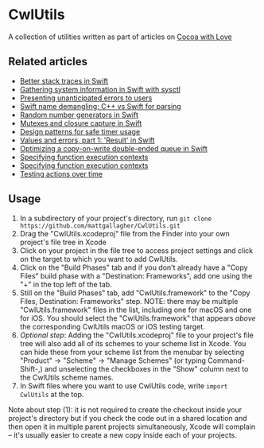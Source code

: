 # CwlUtils

A collection of utilities written as part of articles on [Cocoa with Love](https://cocoawithlove.com)

## Related articles

* [Better stack traces in Swift](https://cocoawithlove.com/blog/2016/02/28/stack-traces-in-swift.html)
* [Gathering system information in Swift with sysctl](https://www.cocoawithlove.com/blog/2016/03/08/swift-wrapper-for-sysctl.html)
* [Presenting unanticipated errors to users](https://www.cocoawithlove.com/blog/2016/04/14/error-recovery-attempter.html)
* [Swift name demangling: C++ vs Swift for parsing](https://www.cocoawithlove.com/blog/2016/05/01/swift-name-demangling.html)
* [Random number generators in Swift](https://www.cocoawithlove.com/blog/2016/05/19/random-numbers.html)
* [Mutexes and closure capture in Swift](https://www.cocoawithlove.com/blog/2016/06/02/threads-and-mutexes.html)
* [Design patterns for safe timer usage](https://www.cocoawithlove.com/blog/2016/07/30/timer-problems.html)
* [Values and errors, part 1: 'Result' in Swift](https://www.cocoawithlove.com/blog/2016/08/21/result-types-part-one.html)
* [Optimizing a copy-on-write double-ended queue in Swift](https://www.cocoawithlove.com/blog/2016/09/22/deque.html)
* [Specifying function execution contexts](https://www.cocoawithlove.com/blog/specifying-execution-contexts.html)
* [Specifying function execution contexts](https://www.cocoawithlove.com/blog/specifying-execution-contexts.html)
* [Testing actions over time](https://www.cocoawithlove.com/blog/testing-actions-over-time.html)

## Usage

1. In a subdirectory of your project's directory, run `git clone https://github.com/mattgallagher/CwlUtils.git`
2. Drag the "CwlUtils.xcodeproj" file from the Finder into your own project's file tree in Xcode
3. Click on your project in the file tree to access project settings and click on the target to which you want to add CwlUtils.
4. Click on the "Build Phases" tab and if you don't already have a "Copy Files" build phase with a "Destination: Frameworks", add one using the "+" in the top left of the tab.
5. Still on the "Build Phases" tab, add "CwlUtils.framework" to the "Copy Files, Destination: Frameworks" step. NOTE: there may be multiple "CwlUtils.framework" files in the list, including one for macOS and one for iOS. You should select the "CwlUtils.framework" that appears *above* the corresponding CwlUtils macOS or iOS testing target.
6. *Optional step*: Adding the "CwlUtils.xcodeproj" file to your project's file tree will also add all of its schemes to your scheme list in Xcode. You can hide these from your scheme list from the menubar by selecting "Product" -> "Scheme" -> "Manage Schemes" (or typing Command-Shift-,) and unselecting the checkboxes in the "Show" column next to the CwlUtils scheme names.
7. In Swift files where you want to use CwlUtils code, write `import CwlUtils` at the top.

Note about step (1): it is not required to create the checkout inside your project's directory but if you check the code out in a shared location and then open it in multiple parent projects simultaneously, Xcode will complain – it's usually easier to create a new copy inside each of your projects.
